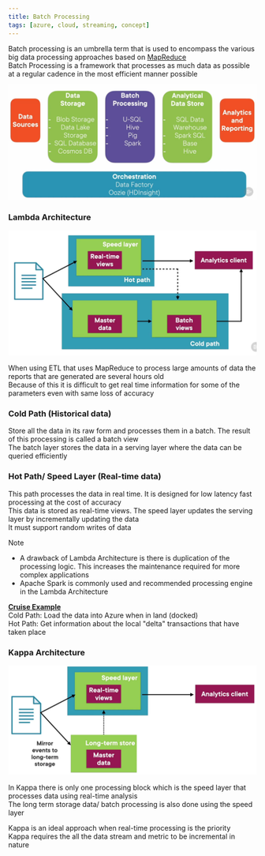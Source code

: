 ```yaml
---
title: Batch Processing
tags: [azure, cloud, streaming, concept]
---
```


Batch processing is an umbrella term that is used to encompass the various big data processing approaches based on [MapReduce](../../../Data%20Analytics/Apache%20Hadoop/MapReduce.md)  
Batch Processing is a framework that processes as much data as possible at a regular cadence in the most efficient manner possible

![Batch Processing|500](../images/batch-processing.png)

### Lambda Architecture

![Lambda Architecture|500](../images/lambda-architecture.png)

When using ETL that uses MapReduce to process large amounts of data the reports that are generated are several hours old  
Because of this it is difficult to get real time information for some of the parameters even with same loss of accuracy

### Cold Path (Historical data)

Store all the data in its raw form and processes them in a batch. The result of this processing is called a batch view  
The batch layer stores the data in a serving layer where the data can be queried efficiently

### Hot Path/ Speed Layer (Real-time data)

This path processes the data in real time. It is designed for low latency fast processing at the cost of accuracy  
This data is stored as real-time views. The speed layer updates the serving layer by incrementally updating the data  
It must support random writes of data

 > [!NOTE]
 > * A drawback of Lambda Architecture is there is duplication of the processing logic. This increases the maintenance required for more complex applications
 > * Apache Spark is commonly used and recommended processing engine in the Lambda Architecture

**<u>Cruise Example</u>**  
Cold Path: Load the data into Azure when in land (docked)  
Hot Path: Get information about the local "delta" transactions that have taken place

### Kappa Architecture

![Kappa Architecture|500](../images/kappa-architecture.png)

In Kappa there is only one processing block which is the speed layer that processes data using real-time analysis  
The long term storage data/ batch processing is also done using the speed layer

Kappa is an ideal approach when real-time processing is the priority  
Kappa requires the all the data stream and metric to be incremental in nature